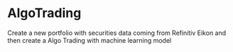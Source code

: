 # AlgoTrading
Create a new portfolio with securities data coming from Refinitiv Eikon and then create a Algo Trading with machine learning model
